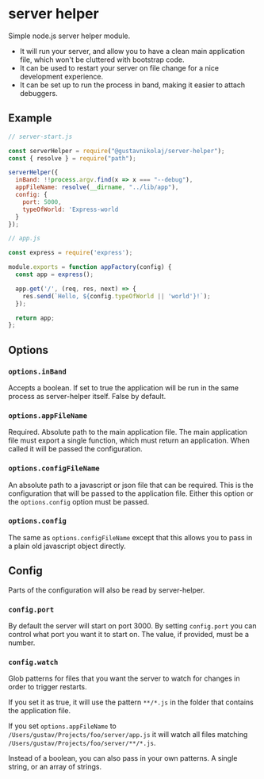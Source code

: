 # server helper

Simple node.js server helper module.

- It will run your server, and allow you to have a clean main application file,
  which won't be cluttered with bootstrap code.
- It can be used to restart your server on file change for a nice development
  experience.
- It can be set up to run the process in band, making it easier to attach
  debuggers.

## Example

```js
// server-start.js

const serverHelper = require("@gustavnikolaj/server-helper");
const { resolve } = require("path");

serverHelper({
  inBand: !!process.argv.find(x => x === "--debug"),
  appFileName: resolve(__dirname, "../lib/app"),
  config: {
    port: 5000,
    typeOfWorld: 'Express-world
  }
});
```

```js
// app.js

const express = require('express');

module.exports = function appFactory(config) {
  const app = express();

  app.get('/', (req, res, next) => {
    res.send(`Hello, ${config.typeOfWorld || 'world'}!`);
  });

  return app;
};
```

## Options

### `options.inBand`

Accepts a boolean. If set to true the application will be run in the same
process as server-helper itself. False by default.

### `options.appFileName`

Required. Absolute path to the main application file. The main application
file must export a single function, which must return an application. When
called it will be passed the configuration.

### `options.configFileName`

An absolute path to a javascript or json file that can be required. This is the
configuration that will be passed to the application file. Either this option
or the `options.config` option must be passed.

### `options.config`

The same as `options.configFileName` except that this allows you to pass in a
plain old javascript object directly.

## Config

Parts of the configuration will also be read by server-helper.

### `config.port`

By default the server will start on port 3000. By setting `config.port` you can
control what port you want it to start on. The value, if provided, must be a
number.

### `config.watch`

Glob patterns for files that you want the server to watch for changes in order
to trigger restarts.

If you set it as true, it will use the pattern `**/*.js` in the folder that
contains the application file.

If you set `options.appFileName` to `/Users/gustav/Projects/foo/server/app.js`
it will watch all files matching `/Users/gustav/Projects/foo/server/**/*.js`.

Instead of a boolean, you can also pass in your own patterns. A single string,
or an array of strings.

